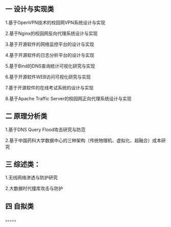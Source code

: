 ## 一 设计与实现类 ##

1.基于OpenVPN技术的校园网VPN系统设计与实现

2.基于Nginx的校园网反向代理系统设计与实现

3.基于开源软件的网络监控平台的设计与实现

4.基于开源软件的日志分析平台的设计与实现

5.基于Bind的DNS查询统计可视化研究与实现

6.基于开源软件WEB访问可视化研究与实现

7.基于开源软件的在线考试系统的设计与实现

8.基于Apache Traffic Server的校园网正向代理系统设计与实现

## 二 原理分析类 ##

1.基于DNS Query Flood攻击研究与防范

2.基于中国药科大学数据中心的三种架构（传统物理机、虚拟化、超融合）成本研究


## 三 综述类： ##

1.无线网络渗透与防护研究

2.大数据时代撞库攻击与防护

## 四 自拟类 ##

。。。。。
